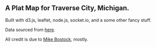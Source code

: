 ## A Plat Map for Traverse City, Michigan.

Built with d3.js, leaflet, node.js, socket.io, and a some other fancy stuff.

Data sourced from [here](http://arcserver.tclp.org/arcgis/rest/services/City/CityParcelViewer/MapServer).

All credit is due to [Mike Bostock](http://bl.ocks.org/mbostock), mostly.
